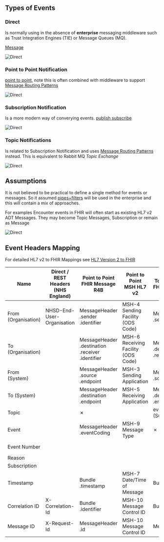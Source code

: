 
## Types of Events

### Direct

Is normally using in the absence of **enterprise** messaging middleware such as Trust Integration Engines (TIE) or Message Queues (MQ).

[Message](https://www.enterpriseintegrationpatterns.com/patterns/messaging/Message.html)

<img style="max-width: 50%" alt="Direct" src="events-direct.png"/>
<br clear="all"/>

### Point to Point Notification

[point to point](https://www.enterpriseintegrationpatterns.com/patterns/messaging/PointToPointChannel.html), note this is often combined with middleware to support  [Message Routing Patterns](https://www.enterpriseintegrationpatterns.com/patterns/messaging/MessageRoutingIntro.html) 

<img style="max-width: 50%" alt="Direct" src="events-direct.png"/>
<br clear="all"/>

### Subscription Notification

Is a more modern way of converying events.
[publish subscribe](https://www.enterpriseintegrationpatterns.com/patterns/messaging/PublishSubscribeChannel.html)

<img style="max-width: 50%" alt="Direct" src="events-subscription.png"/>
<br clear="all"/>

### Topic Notifications

Is related to Subscription Notification and uses [Message Routing Patterns](https://www.enterpriseintegrationpatterns.com/patterns/messaging/MessageRoutingIntro.html) instead.
This is equivalent to Rabbit MQ *Topic Exchange*

<img style="max-width: 50%" alt="Direct" src="events-topic.png"/>
<br clear="all"/>

## Assumptions

It is not believed to be practical to define a single method for events or messages. So it assumed [pipes+filters](https://www.enterpriseintegrationpatterns.com/patterns/messaging/PipesAndFilters.html) will be used in the enterprise and this will contain a mix of approaches.

For examples Encounter events in FHIR will often start as existing HL7 v2 ADT Messages. They may become Topic Messages, Subscription or remain as Message

<img style="max-width: 50%" alt="Direct" src="events-pipes.png"/>
<br clear="all"/>

## Event Headers Mapping

For detailed HL7 v2 to FHIR Mappings see [HL7 Version 2 to FHIR](https://build.fhir.org/ig/HL7/v2-to-fhir/ConceptMap-segment-msh-to-messageheader.html)

| Name                | Direct / REST Headers (NHS England) | Point to Point <br/> FHIR Message R4B            | Point to Point <br/> MSH HL7 v2     | Topic Notification <br/>  FHIR Message R4B       | Subscription Notification <br/>FHIR Subscription R4B | Point to Point MESH <br/> REST Headers | 
|---------------------|-------------------------------------|--------------------------------------------------|-------------------------------------|--------------------------------------------------|------------------------------------------------------|----------------------------------------|
| From (Organisation) | NHSD-End-User-Organisation                                    | MessageHeader .sender .identifier                | MSH-4 Sending Facility (ODS Code)   | MessageHeader .sender .identifier                |                                                      |                                        |           
| To (Organisation)   |           | MessageHeader .destination .receiver .identifier | MSH-6 Receiving Facility (ODS Code) | MessageHeader .destination .receiver .identifier |                                                      |                                        |           
| From (System)       |                                     | MessageHeader .source .endpoint                  | MSH-3 Sending Application           | MessageHeader .source .endpoint                  |                                                      | mex-from                               |
| To (System)         |                                     | MessageHeader .destination .endpoint             | MSH-5 Receiving Application         | MessageHeader .destination .endpoint             |                                                      | mex-to                                 |
| Topic               |                                     | &#10007;                                         |                                     | eventUri (SubscriptionTopic)                     | SubscriptionStatus .topic                            |                                        |           
| Event               |                                     | MessageHeader .eventCoding                       | MSH-9 Message Type                  | &#10007;                                         |                                                      | mex-workflowid                         |
| Event Number        |                                     |                                                  |                                     |                                                  | SubscriptionStatus .notificationEvent                |                                        |
| Reason              |                                     |                                                  |                                     |                                                  |                                                      |                                        |
| Subscription        |                                     |                                                  |                                     |                                                  | SubscriptionStatus.subscription                      |                                        |
| Timestamp           |                                     | Bundle .timestamp                                | MSH-7 Date/Time of Message          | Bundle .timestamp                                | SubscriptionStatus .notificationEvent .timestampe    |                                        |
| Correlation ID      | X-Correlation-Id                    | Bundle .identifier                               | MSH-10 Message Control ID           | Bundle .identifier                               |                                                      | mex-localid                            |
| Message ID          | X-Request-Id                        | MessageHeader .id                                | MSH-10 Message Control ID           | MessageHeader .id                                |                                                      | mex-messageid                          |
 
